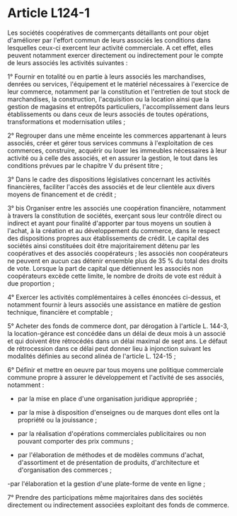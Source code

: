 # Article L124-1

Les sociétés coopératives de commerçants détaillants ont pour objet d'améliorer par l'effort commun de leurs associés les conditions dans lesquelles ceux-ci exercent leur activité commerciale. A cet effet, elles peuvent notamment exercer directement ou indirectement pour le compte de leurs associés les activités suivantes :

1° Fournir en totalité ou en partie à leurs associés les marchandises, denrées ou services, l'équipement et le matériel nécessaires à l'exercice de leur commerce, notamment par la constitution et l'entretien de tout stock de marchandises, la construction, l'acquisition ou la location ainsi que la gestion de magasins et entrepôts particuliers, l'accomplissement dans leurs établissements ou dans ceux de leurs associés de toutes opérations, transformations et modernisation utiles ;

2° Regrouper dans une même enceinte les commerces appartenant à leurs associés, créer et gérer tous services communs à l'exploitation de ces commerces, construire, acquérir ou louer les immeubles nécessaires à leur activité ou à celle des associés, et en assurer la gestion, le tout dans les conditions prévues par le chapitre V du présent titre ;

3° Dans le cadre des dispositions législatives concernant les activités financières, faciliter l'accès des associés et de leur clientèle aux divers moyens de financement et de crédit ;

3° bis Organiser entre les associés une coopération financière, notamment à travers la constitution de sociétés, exerçant sous leur contrôle direct ou indirect et ayant pour finalité d'apporter par tous moyens un soutien à l'achat, à la création et au développement du commerce, dans le respect des dispositions propres aux établissements de crédit. Le capital des sociétés ainsi constituées doit être majoritairement détenu par les coopératives et des associés coopérateurs ; les associés non coopérateurs ne peuvent en aucun cas détenir ensemble plus de 35 % du total des droits de vote. Lorsque la part de capital que détiennent les associés non coopérateurs excède cette limite, le nombre de droits de vote est réduit à due proportion ;

4° Exercer les activités complémentaires à celles énoncées ci-dessus, et notamment fournir à leurs associés une assistance en matière de gestion technique, financière et comptable ;

5° Acheter des fonds de commerce dont, par dérogation à l'article L. 144-3, la location-gérance est concédée dans un délai de deux mois à un associé et qui doivent être rétrocédés dans un délai maximal de sept ans. Le défaut de rétrocession dans ce délai peut donner lieu à injonction suivant les modalités définies au second alinéa de l'article L. 124-15 ;

6° Définir et mettre en oeuvre par tous moyens une politique commerciale commune propre à assurer le développement et l'activité de ses associés, notamment :

- par la mise en place d'une organisation juridique appropriée ;

- par la mise à disposition d'enseignes ou de marques dont elles ont la propriété ou la jouissance ;

- par la réalisation d'opérations commerciales publicitaires ou non pouvant comporter des prix communs ;

- par l'élaboration de méthodes et de modèles communs d'achat, d'assortiment et de présentation de produits, d'architecture et d'organisation des commerces ;

-par l'élaboration et la gestion d'une plate-forme de vente en ligne ;

7° Prendre des participations même majoritaires dans des sociétés directement ou indirectement associées exploitant des fonds de commerce.
